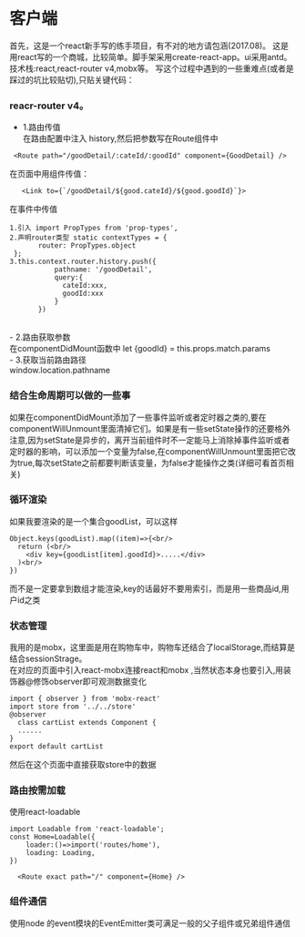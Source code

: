 # 客户端
首先，这是一个react新手写的练手项目，有不对的地方请包涵(2017.08)。
这是用react写的一个商城，比较简单。脚手架采用create-react-app。ui采用antd。
技术栈:react,react-router v4,mobx等。
写这个过程中遇到的一些重难点(或者是踩过的坑比较贴切),只贴关键代码：<br/>
### reacr-router v4。
- 1.路由传值<br/>
在路由配置中注入 history,然后把参数写在Route组件中
```
 <Route path="/goodDetail/:cateId/:goodId" component={GoodDetail} />
 ```
 在页面中用<Link>组件传值：<br/>
 ```
    <Link to={`/goodDetail/${good.cateId}/${good.goodId}`}>
 ``` 
 在事件中传值<br/>
 ```
 1.引入 import PropTypes from 'prop-types',
 2.声明router类型 static contextTypes = {
        router: PropTypes.object
  };
 3.this.context.router.history.push({
            pathname: '/goodDetail',
            query:{
              cateId:xxx,
              goodId:xxx
            }
        })
```
<br/>
- 2.路由获取参数<br/>
在componentDidMount函数中
 let {goodId} = this.props.match.params<br/>
- 3.获取当前路由路径<br/>
window.location.pathname<br/>

### 结合生命周期可以做的一些事
如果在componentDidMount添加了一些事件监听或者定时器之类的,要在componentWillUnmount里面清掉它们。如果是有一些setState操作的还要格外注意,因为setState是异步的，离开当前组件时不一定能马上消除掉事件监听或者定时器的影响，可以添加一个变量为false,在componentWillUnmount里面把它改为true,每次setState之前都要判断该变量，为false才能操作之类(详细可看首页相关)<br/>
### 循环渲染
如果我要渲染的是一个集合goodList，可以这样 <br/>
```
Object.keys(goodList).map((item)=>{<br/>
  return (<br/>
    <div key={goodList[item].goodId}>.....</div>
  )<br/>
})
```
而不是一定要拿到数组才能渲染,key的话最好不要用索引，而是用一些商品id,用户id之类<br/>
### 状态管理
 我用的是mobx，这里面是用在购物车中，购物车还结合了localStorage,而结算是结合sessionStrage。<br/>
 在对应的页面中引入react-mobx连接react和mobx ,当然状态本身也要引入,用装饰器@修饰observer即可观测数据变化<br/>
 ```
 import { observer } from 'mobx-react'
 import store from '../../store'
 @observer
   class cartList extends Component {
   ......
 }
 export default cartList
 ```
 然后在这个页面中直接获取store中的数据
### 路由按需加载
  使用react-loadable
  ```
  import Loadable from 'react-loadable';
  const Home=Loadable({
	  loader:()=>import('routes/home'),
	  loading: Loading,
  })
  ```
  
  ```
	<Route exact path="/" component={Home} />
  ```
### 组件通信
  使用node 的event模块的EventEmitter类可满足一般的父子组件或兄弟组件通信

